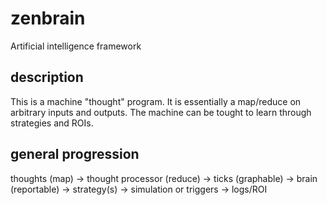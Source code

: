 # zenbrain

Artificial intelligence framework

## description

This is a machine "thought" program. It is essentially a map/reduce on arbitrary inputs and outputs. The machine can be tought to learn through strategies and ROIs.

## general progression

thoughts (map) -> thought processor (reduce) -> ticks (graphable) -> brain (reportable) -> strategy(s) -> simulation or triggers -> logs/ROI
